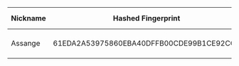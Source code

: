 | Nickname |  Hashed Fingerprint	| Or Addresses | Contact | Running | Flags | Last Seen | First Seen | Last Restarted | Advertised Bandwidth | Platform | Version | Version Status | Recommended Version | Verified hostnames | Exit policy |
|---|---|---|---|---|---|---|---|---|---|---|---|---|---|---|---|
|Assange | 61EDA2A53975860EBA40DFFB00CDE99B1CE92CC2 | ["94.60.190.164:9001"] | N/A | true | Running, V2Dir, Valid | 2025-10-16 04:00:00 | 2025-10-16 03:00:00 | 2025-10-16 02:00:26 | 0 | Tor 0.4.8.16 on Linux | 0.4.8.16 | recommended | true | ["164.190.60.94.rev.vodafone.pt"] | ["reject *:*"]|
